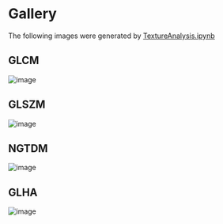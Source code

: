 # Gallery

The following images were generated by [TextureAnalysis.ipynb](https://github.com/shinaji/texture_analysis/blob/master/doc/TextureAnalysis.ipynb)

## GLCM
![image](./imgs/glcm_example.png)

## GLSZM
![image](./imgs/glszm_example.png)

## NGTDM
![image](./imgs/ngtdm_example.png)

## GLHA
![image](./imgs/glha_example.png)